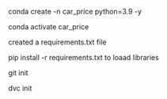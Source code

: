 
conda create -n car_price python=3.9 -y

conda activate car_price

created a requirements.txt file

pip install -r requirements.txt to loaad libraries

git init

dvc init
